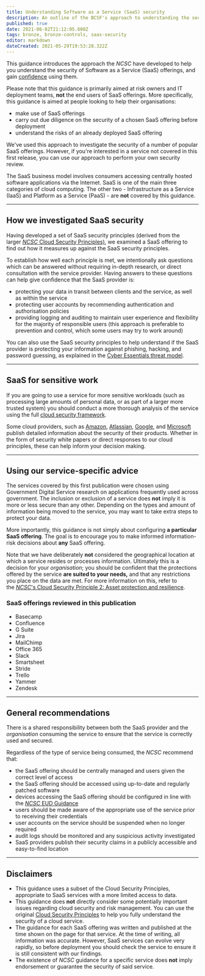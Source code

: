 ```yaml
---
title: Understanding Software as a Service (SaaS) security
description: An outline of the BCSF's approach to understanding the security of Software as a Service (SaaS) offerings.
published: true
date: 2021-06-02T21:12:05.608Z
tags: bronze, bronze-controls, saas-security
editor: markdown
dateCreated: 2021-05-29T19:53:28.322Z
---
```


This guidance introduces the approach the *NCSC* have developed to help you understand the security of Software as a Service (SaaS) offerings, and gain [confidence](https://www.ncsc.gov.uk/guidance/how-confident-can-you-be-cloud-security) using them.

Please note that this guidance is primarily aimed at risk owners and IT deployment teams, **not** the end users of SaaS offerings. More specifically, this guidance is aimed at people looking to help their organisations:

-   make use of SaaS offerings
-   carry out due diligence on the security of a chosen SaaS offering before deployment
-   understand the risks of an already deployed SaaS offering

We've used this approach to investigate the security of a number of popular SaaS offerings. However, if you're interested in a service not covered in this first release, you can use our approach to perform your own security review.

The SaaS business model involves consumers accessing centrally hosted software applications via the Internet. SaaS is one of the main three categories of cloud computing. The other two - Infrastructure as a Service (IaaS) and Platform as a Service (PaaS) - are **not** covered by this guidance.

---

## How we investigated SaaS security

Having developed a set of SaaS security principles (derived from the larger [*NCSC* Cloud Security Principles)](https://www.ncsc.gov.uk/collection/cloud-security?curPage=/collection/cloud-security/implementing-the-cloud-security-principles), we examined a SaaS offering to find out how it measures up against the SaaS security principles.

To establish how well each principle is met, we intentionally ask questions which can be answered without requiring in-depth research, or direct consultation with the service provider. Having answers to these questions can help give confidence that the SaaS provider is:

-   protecting your data in transit between clients and the service, as well as within the service
-   protecting user accounts by recommending authentication and authorisation policies
-   providing logging and auditing to maintain user experience and flexibility for the majority of responsible users (this approach is preferable to prevention and control, which some users may try to work around)

You can also use the SaaS security principles to help understand if the SaaS provider is protecting your information against phishing, hacking, and password guessing, as explained in the [Cyber Essentials threat model](https://www.ncsc.gov.uk/information/threats-scope-cyber-essentials-scheme).

---

## SaaS for sensitive work

If you are going to use a service for more sensitive workloads (such as processing large amounts of personal data, or as part of a larger more trusted system) you should conduct a more thorough analysis of the service using the full [cloud security framework](https://www.ncsc.gov.uk/collection/cloud-security?curPage=/collection/cloud-security/implementing-the-cloud-security-principles).

Some cloud providers, such as [Amazon](https://d0.awsstatic.com/whitepapers/compliance/AWS_CESG_UK_Cloud_Security_Principles.pdf), [Atlassian](https://www.atlassian.com/trust/policies/cloud-security), [Google](https://gsuite.google.co.uk/intl/en_uk/faq/security/), and [Microsoft](https://gallery.technet.microsoft.com/14-Cloud-Security-Controls-670292c1) publish detailed information about the security of their products. Whether in the form of security white papers or direct responses to our cloud principles, these can help inform your decision making.

---

## Using our service-specific advice

The services covered by this first publication were chosen using Government Digital Service research on applications frequently used across government. The inclusion or exclusion of a service does **not** imply it is more or less secure than any other. Depending on the types and amount of information being moved to the service, you may want to take extra steps to protect your data.

More importantly, this guidance is not simply about configuring **a particular SaaS offering**. The goal is to encourage you to make informed information-risk decisions about **any** SaaS offering.

Note that we have deliberately **not** considered the geographical location at which a service resides or processes information. Ultimately this is a decision for your *organisation*; you should be confident that the protections offered by the service **are suited to your needs,** and that any restrictions you place on the data are met. For more information on this, refer to the [*NCSC*'s Cloud Security Principle 2: Asset protection and resilience](https://www.ncsc.gov.uk/collection/cloud-security?curPage=/collection/cloud-security/implementing-the-cloud-security-principles/asset-protection-and-resilience).

### **SaaS offerings reviewed in this publication**

-   Basecamp
-   Confluence
-   G Suite
-   Jira
-   MailChimp
-   Office 365
-   Slack
-   Smartsheet
-   Stride
-   Trello
-   Yammer
-   Zendesk

---

## General recommendations

There is a shared responsibility between both the SaaS provider and the *organisation* consuming the service to ensure that the service is correctly used and secured.

Regardless of the type of service being consumed, the *NCSC* recommend that:

-   the SaaS offering should be centrally managed and users given the correct level of access
-   the SaaS offering should be accessed using up-to-date and regularly patched software
-   devices accessing the SaaS offering should be configured in line with the [*NCSC* EUD Guidance](https://www.ncsc.gov.uk/collection/end-user-device-security)
-   users should be made aware of the appropriate use of the service prior to receiving their credentials
-   user accounts on the service should be suspended when no longer required
-   audit logs should be monitored and any suspicious activity investigated
-   SaaS providers publish their security claims in a publicly accessible and easy-to-find location

---

## Disclaimers

-   This guidance uses a subset of the Cloud Security Principles, appropriate to SaaS services with a more limited access to data.
-   This guidance does **not** directly consider some potentially important issues regarding cloud security and risk management. You can use the original [Cloud Security Principles](https://www.ncsc.gov.uk/collection/cloud-security) to help you fully understand the security of a cloud service.
-   The guidance for each SaaS offering was written and published at the time shown on the page for that service. At the time of writing, all information was accurate. However, SaaS services can evolve very rapidly, so before deployment you should check the service to ensure it is still consistent with our findings.
-   The existence of *NCSC* guidance for a specific service does **not** imply endorsement or guarantee the security of said service.